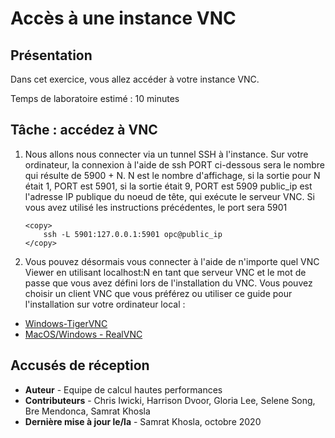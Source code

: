 # Accès à une instance VNC

## Présentation

Dans cet exercice, vous allez accéder à votre instance VNC.

Temps de laboratoire estimé : 10 minutes

## Tâche : accédez à VNC

1.  Nous allons nous connecter via un tunnel SSH à l'instance. Sur votre ordinateur, la connexion à l'aide de ssh PORT ci-dessous sera le nombre qui résulte de 5900 + N. N est le nombre d'affichage, si la sortie pour N était 1, PORT est 5901, si la sortie était 9, PORT est 5909 public\_ip est l'adresse IP publique du noeud de tête, qui exécute le serveur VNC. Si vous avez utilisé les instructions précédentes, le port sera 5901
    
        <copy>
            ssh -L 5901:127.0.0.1:5901 opc@public_ip
        </copy>
        
        
2.  Vous pouvez désormais vous connecter à l'aide de n'importe quel VNC Viewer en utilisant localhost:N en tant que serveur VNC et le mot de passe que vous avez défini lors de l'installation du VNC. Vous pouvez choisir un client VNC que vous préférez ou utiliser ce guide pour l'installation sur votre ordinateur local :
    

*   [Windows-TigerVNC](https://github.com/TigerVNC/tigervnc/wiki/Setup-TigerVNC-server-%28Windows%29)
*   [MacOS/Windows - RealVNC](https://www.realvnc.com/en/connect/download/vnc/)

## Accusés de réception

*   **Auteur** - Equipe de calcul hautes performances
*   **Contributeurs** - Chris Iwicki, Harrison Dvoor, Gloria Lee, Selene Song, Bre Mendonca, Samrat Khosla
*   **Dernière mise à jour le/la** - Samrat Khosla, octobre 2020